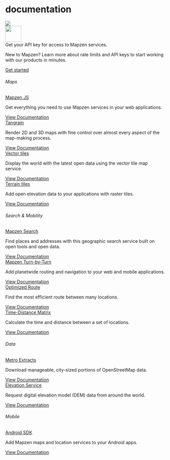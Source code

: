 <div class="container" id="content">
	<div class="row headroom-large footroom-large">
		<div class="col-xs-12 text-center">
			<h1 class="red-text">
				documentation
			</h1>
		</div>
	</div>
	<div class="row">
		<div class="col-xs-12 text-center headroom-extra-large footroom-large">
			<img class="red-compass" src="https://mapzen.com/common/styleguide/images/divider/compass-red.png">
		</div>
	</div>
	<div class="cta-container footroom-large">
		<div class="cta-text">
			<div class="hidden-xs col-sm-2">
				<img width="50px" src="https://mapzen.com/common/styleguide/images/key.svg">
			</div>
			<div class="col-xs-12 col-sm-10">
				Get your API key for access to Mapzen services.
				<p class="cta-paragraph">
					New to Mapzen? Learn more about rate limits and API keys to start working with our products in minutes.
				</p>
			</div>
		</div>
		<div class="cta-btn">
			<a href="http://www.mapzen.com/documentation/overview" class="btn btn-mapzen">Get started</a>
		</div>
	</div>
	<div class="row">
		<div class="col-xs-12 footroom-large">
			<h6 class="category-title">
				Maps
			</h6>
			<div class="category-info-container first">
				<div class="category-info">
					<a class="docs-title" href="mapzen-js/">Mapzen JS</a>
					<p class="excerpt">
						Get everything you need to use Mapzen services in your web applications.
					</p>
				</div>
				<div class="read-more">
					<a class="btn btn-default btn-transparent" href="mapzen-js/"> View Documentation </a>
				</div>
			</div>
			<div class="category-info-container">
				<div class="category-info">
					<a class="docs-title" href="tangram/">Tangram</a>
					<p class="excerpt">
						Render 2D and 3D maps with fine control over almost every aspect of the map-making process.
					</p>
				</div>
				<div class="read-more">
					<a class="btn btn-default btn-transparent" href="tangram/"> View Documentation </a>
				</div>
			</div>
			<div class="category-info-container">
				<div class="category-info">
					<a class="docs-title" href="vector-tiles/">Vector tiles</a>
					<p class="excerpt">
						Display the world with the latest open data using the vector tile map service.
					</p>
				</div>
				<div class="read-more">
					<a class="btn btn-default btn-transparent" href="vector-tiles/"> View Documentation </a>
				</div>
			</div>
			<div class="category-info-container">
				<div class="category-info">
					<a class="docs-title" href="terrain-tiles/">Terrain tiles</a>
					<p class="excerpt">
						Add open elevation data to your applications with raster tiles.
					</p>
				</div>
				<div class="read-more">
					<a class="btn btn-default btn-transparent" href="elevation-tiles/"> View Documentation </a>
				</div>
			</div>
		</div>
		<div class="col-xs-12 footroom-large">
			<h6 class="category-title">
				Search & Mobility
			</h6>
			<div class="category-info-container first">
				<div class="category-info">
					<a class="docs-title" href="search/">Mapzen Search</a>
					<p class="excerpt">
						Find places and addresses with this geographic search service built on open tools and open data.
					</p>
				</div>
				<div class="read-more">
					<a class="btn btn-default btn-transparent" href="search/"> View Documentation </a>
				</div>
			</div>
			<div class="category-info-container">
				<div class="category-info">
					<a class="docs-title" href="turn-by-turn/">Mapzen Turn-by-Turn</a>
					<p class="excerpt">
						Add planetwide routing and navigation to your web and mobile applications.
					</p>
				</div>
				<div class="read-more">
					<a class="btn btn-default btn-transparent" href="turn-by-turn/"> View Documentation </a>
				</div>
			</div>
			<div class="category-info-container">
				<div class="category-info">
					<a class="docs-title" href="optimized/">Optimized Route</a>
					<p class="excerpt">
						Find the most efficient route between many locations.
					</p>
				</div>
				<div class="read-more">
					<a class="btn btn-default btn-transparent" href="optimized/"> View Documentation </a>
				</div>
			</div>
			<div class="category-info-container">
				<div class="category-info">
					<a class="docs-title" href="matrix/">Time-Distance Matrix</a>
					<p class="excerpt">
						Calculate the time and distance between a set of locations.
					</p>
				</div>
				<div class="read-more">
					<a class="btn btn-default btn-transparent" href="matrix/"> View Documentation </a>
				</div>
			</div>
		</div>
		<div class="col-xs-12 footroom-large">
			<h6 class="category-title">
				Data
			</h6>
			<div class="category-info-container first">
				<div class="category-info">
					<a class="docs-title" href="metro-extracts/">Metro Extracts</a>
					<p class="excerpt">
						Download manageable, city-sized portions of OpenStreetMap data.
					</p>
				</div>
				<div class="read-more">
					<a class="btn btn-default btn-transparent" href="metro-extracts/"> View Documentation </a>
				</div>
			</div>
			<div class="category-info-container">
				<div class="category-info">
					<a class="docs-title" href="elevation/">Elevation Service</a>
					<p class="excerpt">
						Request digital elevation model (DEM) data from around the world.
					</p>
				</div>
				<div class="read-more">
					<a class="btn btn-default btn-transparent" href="elevation/"> View Documentation </a>
				</div>
			</div>
		</div>
		<div class="col-xs-12 footroom-large">
			<h6 class="category-title">
				Mobile
			</h6>
			<div class="category-info-container first">
				<div class="category-info">
					<a class="docs-title" href="android/">Android SDK</a>
					<p class="excerpt">
						Add Mapzen maps and location services to your Android apps.
					</p>
				</div>
				<div class="read-more">
					<a class="btn btn-default btn-transparent" href="android/"> View Documentation </a>
				</div>
			</div>
		</div>
	</div>
</div>
